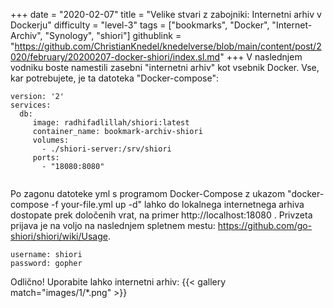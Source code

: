 +++
date = "2020-02-07"
title = "Velike stvari z zabojniki: Internetni arhiv v Dockerju"
difficulty = "level-3"
tags = ["bookmarks", "Docker", "Internet-Archiv", "Synology", "shiori"]
githublink = "https://github.com/ChristianKnedel/knedelverse/blob/main/content/post/2020/february/20200207-docker-shiori/index.sl.md"
+++
V naslednjem vodniku boste namestili zasebni "internetni arhiv" kot vsebnik Docker. Vse, kar potrebujete, je ta datoteka "Docker-compose":
```
version: '2'
services:
  db:
     image: radhifadlillah/shiori:latest
     container_name: bookmark-archiv-shiori
     volumes:
       - ./shiori-server:/srv/shiori
     ports:
       - "18080:8080"


```
Po zagonu datoteke yml s programom Docker-Compose z ukazom "docker-compose -f your-file.yml up -d" lahko do lokalnega internetnega arhiva dostopate prek določenih vrat, na primer http://localhost:18080 . Privzeta prijava je na voljo na naslednjem spletnem mestu: https://github.com/go-shiori/shiori/wiki/Usage.
```
username: shiori
password: gopher

```
Odlično! Uporabite lahko internetni arhiv:
{{< gallery match="images/1/*.png" >}}
